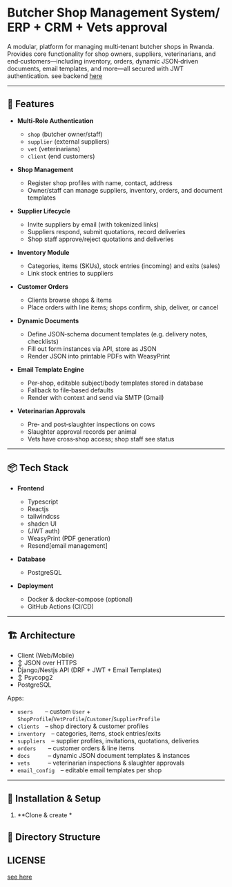 # Butcher Shop Management System/ ERP + CRM + Vets approval

A modular,  platform for managing multi‑tenant butcher shops in Rwanda. Provides core functionality for shop owners, suppliers, veterinarians, and end‑customers—including inventory, orders, dynamic JSON‑driven documents, email templates, and more—all secured with JWT authentication. see backend <a href="https://github.com/unmatched78/butcher_mgs">here</a>

---

## 🚀 Features

- **Multi‑Role Authentication**  
  - `shop` (butcher owner/staff)  
  - `supplier` (external suppliers)  
  - `vet` (veterinarians)  
  - `client` (end customers)

- **Shop Management**  
  - Register shop profiles with name, contact, address  
  - Owner/staff can manage suppliers, inventory, orders, and document templates

- **Supplier Lifecycle**  
  - Invite suppliers by email (with tokenized links)  
  - Suppliers respond, submit quotations, record deliveries  
  - Shop staff approve/reject quotations and deliveries

- **Inventory Module**  
  - Categories, items (SKUs), stock entries (incoming) and exits (sales)  
  - Link stock entries to suppliers

- **Customer Orders**  
  - Clients browse shops & items  
  - Place orders with line items; shops confirm, ship, deliver, or cancel

- **Dynamic Documents**  
  - Define JSON‑schema document templates (e.g. delivery notes, checklists)  
  - Fill out form instances via API, store as JSON  
  - Render JSON into printable PDFs with WeasyPrint

- **Email Template Engine**  
  - Per‑shop, editable subject/body templates stored in database  
  - Fallback to file‑based defaults  
  - Render with context and send via SMTP (Gmail)

- **Veterinarian Approvals**  
  - Pre‑ and post‑slaughter inspections on cows  
  - Slaughter approval records per animal  
  - Vets have cross‑shop access; shop staff see status

---

## 📦 Tech Stack

- **Frontend**  
  - Typescript  
  - Reactjs 
  - tailwindcss
  - shadcn UI
  - (JWT auth)  
  - WeasyPrint (PDF generation)
  - Resend[email management]

- **Database**  
  - PostgreSQL

- **Deployment**  
  - Docker & docker‑compose (optional)  
  - GitHub Actions (CI/CD)

---

## 🏗 Architecture

- Client (Web/Mobile)
- ↕ JSON over HTTPS
- Django/Nestjs API (DRF + JWT + Email Templates)
- ↕ Psycopg2
- PostgreSQL


Apps:
- `users`  – custom `User` + `ShopProfile`/`VetProfile`/`Customer`/`SupplierProfile`  
- `clients` – shop directory & customer profiles  
- `inventory` – categories, items, stock entries/exits  
- `suppliers` – supplier profiles, invitations, quotations, deliveries  
- `orders`  – customer orders & line items  
- `docs`   – dynamic JSON document templates & instances  
- `vets`   – veterinarian inspections & slaughter approvals  
- `email_config` – editable email templates per shop  

---

## 🔧 Installation & Setup

1. **Clone & create *

## 📁 Directory Structure


## LICENSE 
<a href="LICENSE">see here</a>
